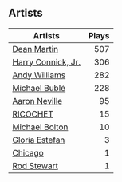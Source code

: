 ## Artists
Artists | Plays 
----- | -----: 
[Dean Martin](/artists/dean-martin-6555) | 507
[Harry Connick, Jr.](/artists/harry-connick-jr-41411) | 306
[Andy Williams](/artists/andy-williams-16425) | 282
[Michael Bublé](/artists/michael-buble-58319) | 228
[Aaron Neville](/artists/aaron-neville-384) | 95
[RICOCHET](/artists/ricochet-30404504) | 15
[Michael Bolton](/artists/michael-bolton-5090) | 10
[Gloria Estefan](/artists/gloria-estefan-31888) | 3
[Chicago](/artists/chicago-5663) | 1
[Rod Stewart](/artists/rod-stewart-2202) | 1

